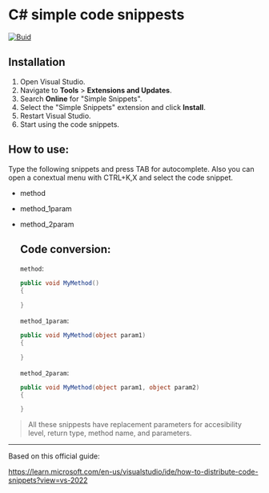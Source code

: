 # C# simple code snippests

[![Buid](https://github.com/Sergi0Martin/SimpleSnippets/actions/workflows/master.yml/badge.svg)](https://github.com/Sergi0Martin/SimpleSnippets/actions/workflows/master.yml)

## Installation

1. Open Visual Studio.
2. Navigate to **Tools** > **Extensions and Updates**.
3. Search **Online** for "Simple Snippets".
4. Select the "Simple Snippets" extension and click **Install**.
5. Restart Visual Studio.
6. Start using the code snippets.

## How to use:
Type the following snippets and press TAB for autocomplete. Also you can open a conextual menu with CTRL+K,X and select the code snippet.
+ method
+ method_1param
+ method_2param

    ## Code conversion: 

    `method`:
    ```c#
    public void MyMethod()
    {

    }
    ```

    `method_1param`:
    ```c#
    public void MyMethod(object param1)
    {

    }
    ```

    `method_2param`:
    ```c#
    public void MyMethod(object param1, object param2)
    {

    }
    ```


> All these snippests have replacement parameters for accesibility level, return type, method name, and parameters.

___
Based on this official guide:

https://learn.microsoft.com/en-us/visualstudio/ide/how-to-distribute-code-snippets?view=vs-2022
